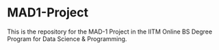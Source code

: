 # MAD1-Project
This is the repository for the MAD-1 Project in the IITM Online BS Degree Program for Data Science & Programming.